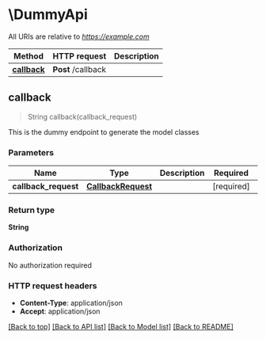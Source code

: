 # \DummyApi

All URIs are relative to *https://example.com*

Method | HTTP request | Description
------------- | ------------- | -------------
[**callback**](DummyApi.md#callback) | **Post** /callback | 



## callback

> String callback(callback_request)


This is the dummy endpoint to generate the model classes

### Parameters


Name | Type | Description  | Required | Notes
------------- | ------------- | ------------- | ------------- | -------------
**callback_request** | [**CallbackRequest**](CallbackRequest.md) |  | [required] |

### Return type

**String**

### Authorization

No authorization required

### HTTP request headers

- **Content-Type**: application/json
- **Accept**: application/json

[[Back to top]](#) [[Back to API list]](../README.md#documentation-for-api-endpoints) [[Back to Model list]](../README.md#documentation-for-models) [[Back to README]](../README.md)

